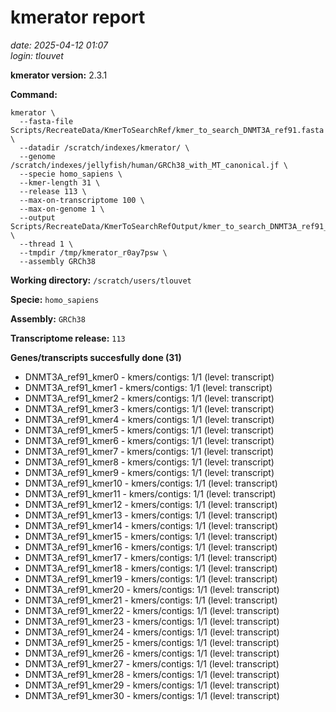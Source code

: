 # kmerator report
*date: 2025-04-12 01:07*  
*login: tlouvet*

**kmerator version:** 2.3.1

**Command:**

```
kmerator \
  --fasta-file Scripts/RecreateData/KmerToSearchRef/kmer_to_search_DNMT3A_ref91.fasta \
  --datadir /scratch/indexes/kmerator/ \
  --genome /scratch/indexes/jellyfish/human/GRCh38_with_MT_canonical.jf \
  --specie homo_sapiens \
  --kmer-length 31 \
  --release 113 \
  --max-on-transcriptome 100 \
  --max-on-genome 1 \
  --output Scripts/RecreateData/KmerToSearchRefOutput/kmer_to_search_DNMT3A_ref91_output \
  --thread 1 \
  --tmpdir /tmp/kmerator_r0ay7psw \
  --assembly GRCh38
```

**Working directory:** `/scratch/users/tlouvet`

**Specie:** `homo_sapiens`

**Assembly:** `GRCh38`

**Transcriptome release:** `113`

**Genes/transcripts succesfully done (31)**

- DNMT3A_ref91_kmer0 - kmers/contigs: 1/1 (level: transcript)
- DNMT3A_ref91_kmer1 - kmers/contigs: 1/1 (level: transcript)
- DNMT3A_ref91_kmer2 - kmers/contigs: 1/1 (level: transcript)
- DNMT3A_ref91_kmer3 - kmers/contigs: 1/1 (level: transcript)
- DNMT3A_ref91_kmer4 - kmers/contigs: 1/1 (level: transcript)
- DNMT3A_ref91_kmer5 - kmers/contigs: 1/1 (level: transcript)
- DNMT3A_ref91_kmer6 - kmers/contigs: 1/1 (level: transcript)
- DNMT3A_ref91_kmer7 - kmers/contigs: 1/1 (level: transcript)
- DNMT3A_ref91_kmer8 - kmers/contigs: 1/1 (level: transcript)
- DNMT3A_ref91_kmer9 - kmers/contigs: 1/1 (level: transcript)
- DNMT3A_ref91_kmer10 - kmers/contigs: 1/1 (level: transcript)
- DNMT3A_ref91_kmer11 - kmers/contigs: 1/1 (level: transcript)
- DNMT3A_ref91_kmer12 - kmers/contigs: 1/1 (level: transcript)
- DNMT3A_ref91_kmer13 - kmers/contigs: 1/1 (level: transcript)
- DNMT3A_ref91_kmer14 - kmers/contigs: 1/1 (level: transcript)
- DNMT3A_ref91_kmer15 - kmers/contigs: 1/1 (level: transcript)
- DNMT3A_ref91_kmer16 - kmers/contigs: 1/1 (level: transcript)
- DNMT3A_ref91_kmer17 - kmers/contigs: 1/1 (level: transcript)
- DNMT3A_ref91_kmer18 - kmers/contigs: 1/1 (level: transcript)
- DNMT3A_ref91_kmer19 - kmers/contigs: 1/1 (level: transcript)
- DNMT3A_ref91_kmer20 - kmers/contigs: 1/1 (level: transcript)
- DNMT3A_ref91_kmer21 - kmers/contigs: 1/1 (level: transcript)
- DNMT3A_ref91_kmer22 - kmers/contigs: 1/1 (level: transcript)
- DNMT3A_ref91_kmer23 - kmers/contigs: 1/1 (level: transcript)
- DNMT3A_ref91_kmer24 - kmers/contigs: 1/1 (level: transcript)
- DNMT3A_ref91_kmer25 - kmers/contigs: 1/1 (level: transcript)
- DNMT3A_ref91_kmer26 - kmers/contigs: 1/1 (level: transcript)
- DNMT3A_ref91_kmer27 - kmers/contigs: 1/1 (level: transcript)
- DNMT3A_ref91_kmer28 - kmers/contigs: 1/1 (level: transcript)
- DNMT3A_ref91_kmer29 - kmers/contigs: 1/1 (level: transcript)
- DNMT3A_ref91_kmer30 - kmers/contigs: 1/1 (level: transcript)
